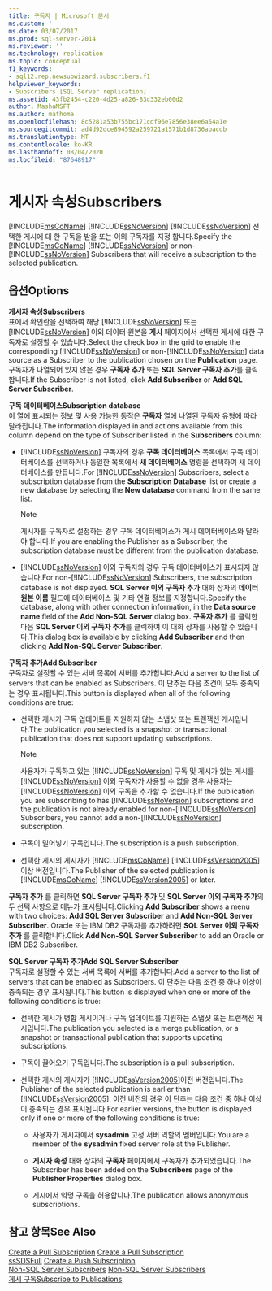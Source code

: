 ```yaml
---
title: 구독자 | Microsoft 문서
ms.custom: ''
ms.date: 03/07/2017
ms.prod: sql-server-2014
ms.reviewer: ''
ms.technology: replication
ms.topic: conceptual
f1_keywords:
- sql12.rep.newsubwizard.subscribers.f1
helpviewer_keywords:
- Subscribers [SQL Server replication]
ms.assetid: 43fb2454-c220-4d25-a826-83c332eb00d2
author: MashaMSFT
ms.author: mathoma
ms.openlocfilehash: 8c5281a53b755bc171cdf96e7856e38ee6a54a1e
ms.sourcegitcommit: ad4d92dce894592a259721a1571b1d8736abacdb
ms.translationtype: MT
ms.contentlocale: ko-KR
ms.lasthandoff: 08/04/2020
ms.locfileid: "87648917"
---
```

# <a name="subscribers"></a><span data-ttu-id="4c93f-102">게시자 속성</span><span class="sxs-lookup"><span data-stu-id="4c93f-102">Subscribers</span></span>
  <span data-ttu-id="4c93f-103">[!INCLUDE[msCoName](../../includes/msconame-md.md)] [!INCLUDE[ssNoVersion](../../includes/ssnoversion-md.md)] [!INCLUDE[ssNoVersion](../../includes/ssnoversion-md.md)] 선택한 게시에 대 한 구독을 받을 또는 이외 구독자를 지정 합니다.</span><span class="sxs-lookup"><span data-stu-id="4c93f-103">Specify the [!INCLUDE[msCoName](../../includes/msconame-md.md)] [!INCLUDE[ssNoVersion](../../includes/ssnoversion-md.md)] or non-[!INCLUDE[ssNoVersion](../../includes/ssnoversion-md.md)] Subscribers that will receive a subscription to the selected publication.</span></span>  
  
## <a name="options"></a><span data-ttu-id="4c93f-104">옵션</span><span class="sxs-lookup"><span data-stu-id="4c93f-104">Options</span></span>  
 <span data-ttu-id="4c93f-105">**게시자 속성**</span><span class="sxs-lookup"><span data-stu-id="4c93f-105">**Subscribers**</span></span>  
 <span data-ttu-id="4c93f-106">표에서 확인란을 선택하여 해당 [!INCLUDE[ssNoVersion](../../includes/ssnoversion-md.md)] 또는[!INCLUDE[ssNoVersion](../../includes/ssnoversion-md.md)] 이외 데이터 원본을 **게시** 페이지에서 선택한 게시에 대한 구독자로 설정할 수 있습니다.</span><span class="sxs-lookup"><span data-stu-id="4c93f-106">Select the check box in the grid to enable the corresponding [!INCLUDE[ssNoVersion](../../includes/ssnoversion-md.md)] or non-[!INCLUDE[ssNoVersion](../../includes/ssnoversion-md.md)] data source as a Subscriber to the publication chosen on the **Publication** page.</span></span> <span data-ttu-id="4c93f-107">구독자가 나열되어 있지 않은 경우 **구독자 추가** 또는 **SQL Server 구독자 추가**를 클릭합니다.</span><span class="sxs-lookup"><span data-stu-id="4c93f-107">If the Subscriber is not listed, click **Add Subscriber** or **Add SQL Server Subscriber**.</span></span>  
  
 <span data-ttu-id="4c93f-108">**구독 데이터베이스**</span><span class="sxs-lookup"><span data-stu-id="4c93f-108">**Subscription database**</span></span>  
 <span data-ttu-id="4c93f-109">이 열에 표시되는 정보 및 사용 가능한 동작은 **구독자** 열에 나열된 구독자 유형에 따라 달라집니다.</span><span class="sxs-lookup"><span data-stu-id="4c93f-109">The information displayed in and actions available from this column depend on the type of Subscriber listed in the **Subscribers** column:</span></span>  
  
-   <span data-ttu-id="4c93f-110">[!INCLUDE[ssNoVersion](../../includes/ssnoversion-md.md)] 구독자의 경우 **구독 데이터베이스** 목록에서 구독 데이터베이스를 선택하거나 동일한 목록에서 **새 데이터베이스** 명령을 선택하여 새 데이터베이스를 만듭니다.</span><span class="sxs-lookup"><span data-stu-id="4c93f-110">For [!INCLUDE[ssNoVersion](../../includes/ssnoversion-md.md)] Subscribers, select a subscription database from the **Subscription Database** list or create a new database by selecting the **New database** command from the same list.</span></span>  
  
    > [!NOTE]  
    >  <span data-ttu-id="4c93f-111">게시자를 구독자로 설정하는 경우 구독 데이터베이스가 게시 데이터베이스와 달라야 합니다.</span><span class="sxs-lookup"><span data-stu-id="4c93f-111">If you are enabling the Publisher as a Subscriber, the subscription database must be different from the publication database.</span></span>  
  
-   <span data-ttu-id="4c93f-112">[!INCLUDE[ssNoVersion](../../includes/ssnoversion-md.md)] 이외 구독자의 경우 구독 데이터베이스가 표시되지 않습니다.</span><span class="sxs-lookup"><span data-stu-id="4c93f-112">For non-[!INCLUDE[ssNoVersion](../../includes/ssnoversion-md.md)] Subscribers, the subscription database is not displayed.</span></span> <span data-ttu-id="4c93f-113">**SQL Server 이외 구독자 추가** 대화 상자의 **데이터 원본 이름** 필드에 데이터베이스 및 기타 연결 정보를 지정합니다.</span><span class="sxs-lookup"><span data-stu-id="4c93f-113">Specify the database, along with other connection information, in the **Data source name** field of the **Add Non-SQL Server** dialog box.</span></span> <span data-ttu-id="4c93f-114">**구독자 추가** 를 클릭한 다음 **SQL Server 이외 구독자 추가**를 클릭하여 이 대화 상자를 사용할 수 있습니다.</span><span class="sxs-lookup"><span data-stu-id="4c93f-114">This dialog box is available by clicking **Add Subscriber** and then clicking **Add Non-SQL Server Subscriber**.</span></span>  
  
 <span data-ttu-id="4c93f-115">**구독자 추가**</span><span class="sxs-lookup"><span data-stu-id="4c93f-115">**Add Subscriber**</span></span>  
 <span data-ttu-id="4c93f-116">구독자로 설정할 수 있는 서버 목록에 서버를 추가합니다.</span><span class="sxs-lookup"><span data-stu-id="4c93f-116">Add a server to the list of servers that can be enabled as Subscribers.</span></span> <span data-ttu-id="4c93f-117">이 단추는 다음 조건이 모두 충족되는 경우 표시됩니다.</span><span class="sxs-lookup"><span data-stu-id="4c93f-117">This button is displayed when all of the following conditions are true:</span></span>  
  
-   <span data-ttu-id="4c93f-118">선택한 게시가 구독 업데이트를 지원하지 않는 스냅샷 또는 트랜잭션 게시입니다.</span><span class="sxs-lookup"><span data-stu-id="4c93f-118">The publication you selected is a snapshot or transactional publication that does not support updating subscriptions.</span></span>  
  
    > [!NOTE]  
    >  <span data-ttu-id="4c93f-119">사용자가 구독하고 있는 [!INCLUDE[ssNoVersion](../../includes/ssnoversion-md.md)] 구독 및 게시가 있는 게시를[!INCLUDE[ssNoVersion](../../includes/ssnoversion-md.md)] 이외 구독자가 사용할 수 없을 경우 사용자는[!INCLUDE[ssNoVersion](../../includes/ssnoversion-md.md)] 이외 구독을 추가할 수 없습니다.</span><span class="sxs-lookup"><span data-stu-id="4c93f-119">If the publication you are subscribing to has [!INCLUDE[ssNoVersion](../../includes/ssnoversion-md.md)] subscriptions and the publication is not already enabled for non-[!INCLUDE[ssNoVersion](../../includes/ssnoversion-md.md)] Subscribers, you cannot add a non-[!INCLUDE[ssNoVersion](../../includes/ssnoversion-md.md)] subscription.</span></span>  
  
-   <span data-ttu-id="4c93f-120">구독이 밀어넣기 구독입니다.</span><span class="sxs-lookup"><span data-stu-id="4c93f-120">The subscription is a push subscription.</span></span>  
  
-   <span data-ttu-id="4c93f-121">선택한 게시의 게시자가 [!INCLUDE[msCoName](../../includes/msconame-md.md)] [!INCLUDE[ssVersion2005](../../includes/ssversion2005-md.md)] 이상 버전입니다.</span><span class="sxs-lookup"><span data-stu-id="4c93f-121">The Publisher of the selected publication is [!INCLUDE[msCoName](../../includes/msconame-md.md)] [!INCLUDE[ssVersion2005](../../includes/ssversion2005-md.md)] or later.</span></span>  
  
 <span data-ttu-id="4c93f-122">**구독자 추가** 를 클릭하면 **SQL Server 구독자 추가** 및 **SQL Server 이외 구독자 추가**의 두 선택 사항으로 메뉴가 표시됩니다.</span><span class="sxs-lookup"><span data-stu-id="4c93f-122">Clicking **Add Subscriber** shows a menu with two choices: **Add SQL Server Subscriber** and **Add Non-SQL Server Subscriber**.</span></span> <span data-ttu-id="4c93f-123">Oracle 또는 IBM DB2 구독자를 추가하려면 **SQL Server 이외 구독자 추가** 를 클릭합니다.</span><span class="sxs-lookup"><span data-stu-id="4c93f-123">Click **Add Non-SQL Server Subscriber** to add an Oracle or IBM DB2 Subscriber.</span></span>  
  
 <span data-ttu-id="4c93f-124">**SQL Server 구독자 추가**</span><span class="sxs-lookup"><span data-stu-id="4c93f-124">**Add SQL Server Subscriber**</span></span>  
 <span data-ttu-id="4c93f-125">구독자로 설정할 수 있는 서버 목록에 서버를 추가합니다.</span><span class="sxs-lookup"><span data-stu-id="4c93f-125">Add a server to the list of servers that can be enabled as Subscribers.</span></span> <span data-ttu-id="4c93f-126">이 단추는 다음 조건 중 하나 이상이 충족되는 경우 표시됩니다.</span><span class="sxs-lookup"><span data-stu-id="4c93f-126">This button is displayed when one or more of the following conditions is true:</span></span>  
  
-   <span data-ttu-id="4c93f-127">선택한 게시가 병합 게시이거나 구독 업데이트를 지원하는 스냅샷 또는 트랜잭션 게시입니다.</span><span class="sxs-lookup"><span data-stu-id="4c93f-127">The publication you selected is a merge publication, or a snapshot or transactional publication that supports updating subscriptions.</span></span>  
  
-   <span data-ttu-id="4c93f-128">구독이 끌어오기 구독입니다.</span><span class="sxs-lookup"><span data-stu-id="4c93f-128">The subscription is a pull subscription.</span></span>  
  
-   <span data-ttu-id="4c93f-129">선택한 게시의 게시자가 [!INCLUDE[ssVersion2005](../../includes/ssversion2005-md.md)]이전 버전입니다.</span><span class="sxs-lookup"><span data-stu-id="4c93f-129">The Publisher of the selected publication is earlier than [!INCLUDE[ssVersion2005](../../includes/ssversion2005-md.md)].</span></span> <span data-ttu-id="4c93f-130">이전 버전의 경우 이 단추는 다음 조건 중 하나 이상이 충족되는 경우 표시됩니다.</span><span class="sxs-lookup"><span data-stu-id="4c93f-130">For earlier versions, the button is displayed only if one or more of the following conditions is true:</span></span>  
  
    -   <span data-ttu-id="4c93f-131">사용자가 게시자에서 **sysadmin** 고정 서버 역할의 멤버입니다.</span><span class="sxs-lookup"><span data-stu-id="4c93f-131">You are a member of the **sysadmin** fixed server role at the Publisher.</span></span>  
  
    -   <span data-ttu-id="4c93f-132">**게시자 속성** 대화 상자의 **구독자** 페이지에서 구독자가 추가되었습니다.</span><span class="sxs-lookup"><span data-stu-id="4c93f-132">The Subscriber has been added on the **Subscribers** page of the **Publisher Properties** dialog box.</span></span>  
  
    -   <span data-ttu-id="4c93f-133">게시에서 익명 구독을 허용합니다.</span><span class="sxs-lookup"><span data-stu-id="4c93f-133">The publication allows anonymous subscriptions.</span></span>  
  
## <a name="see-also"></a><span data-ttu-id="4c93f-134">참고 항목</span><span class="sxs-lookup"><span data-stu-id="4c93f-134">See Also</span></span>  
 <span data-ttu-id="4c93f-135">[Create a Pull Subscription](create-a-pull-subscription.md) </span><span class="sxs-lookup"><span data-stu-id="4c93f-135">[Create a Pull Subscription](create-a-pull-subscription.md) </span></span>  
 <span data-ttu-id="4c93f-136">[ssSDSFull](create-a-push-subscription.md) </span><span class="sxs-lookup"><span data-stu-id="4c93f-136">[Create a Push Subscription](create-a-push-subscription.md) </span></span>  
 <span data-ttu-id="4c93f-137">[Non-SQL Server Subscribers](non-sql/non-sql-server-subscribers.md) </span><span class="sxs-lookup"><span data-stu-id="4c93f-137">[Non-SQL Server Subscribers](non-sql/non-sql-server-subscribers.md) </span></span>  
 [<span data-ttu-id="4c93f-138">게시 구독</span><span class="sxs-lookup"><span data-stu-id="4c93f-138">Subscribe to Publications</span></span>](subscribe-to-publications.md)  
  
  
